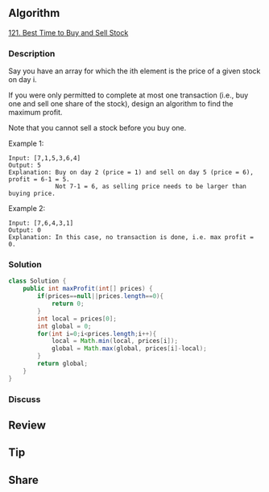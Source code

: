 ## Algorithm

[121. Best Time to Buy and Sell Stock](https://leetcode.com/problems/best-time-to-buy-and-sell-stock/)

### Description

Say you have an array for which the ith element is the price of a given stock on day i.

If you were only permitted to complete at most one transaction (i.e., buy one and sell one share of the stock), design an algorithm to find the maximum profit.

Note that you cannot sell a stock before you buy one.

Example 1:

```
Input: [7,1,5,3,6,4]
Output: 5
Explanation: Buy on day 2 (price = 1) and sell on day 5 (price = 6), profit = 6-1 = 5.
             Not 7-1 = 6, as selling price needs to be larger than buying price.
```

Example 2:

```
Input: [7,6,4,3,1]
Output: 0
Explanation: In this case, no transaction is done, i.e. max profit = 0.
```

### Solution

```java
class Solution {
    public int maxProfit(int[] prices) {
        if(prices==null||prices.length==0){
            return 0;
        }
        int local = prices[0];
        int global = 0;
        for(int i=0;i<prices.length;i++){
            local = Math.min(local, prices[i]);
            global = Math.max(global, prices[i]-local);
        }
        return global;
    }
}
```

### Discuss

## Review


## Tip


## Share
